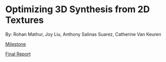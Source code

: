 # Optimizing 3D Synthesis from 2D Textures

By: Rohan Mathur, Joy Liu, Anthony Salinas Suarez, Catherine Van Keuren

[Milestone](./milestone.md)

[Final Report](./final-report.md)

